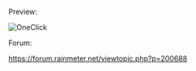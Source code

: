 Preview:



![OneClick](https://user-images.githubusercontent.com/46109964/175830176-10e83fb4-ad10-42e7-9600-afc70a4bfc39.png)




Forum:

https://forum.rainmeter.net/viewtopic.php?p=200688
